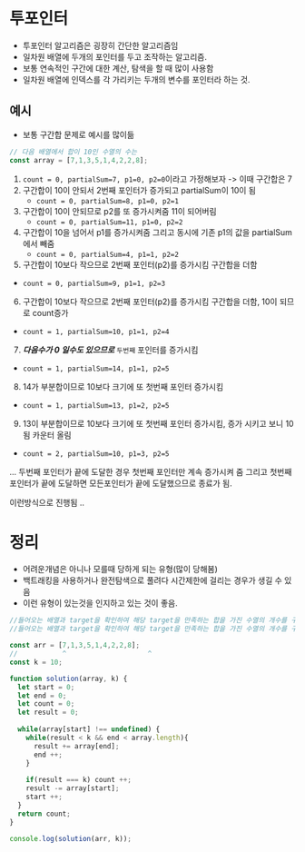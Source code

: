 # 투포인터
* 투포인터 알고리즘은 굉장히 간단한 알고리즘임
* 일차원 배열에 두개의 포인터를 두고 조작하는 알고리즘.
* 보통 연속적인 구간에 대한 계산, 탐색을 할 때 많이 사용함
* 일차원 배열에 인덱스를 각 가리키는 두개의 변수를 포인터라 하는 것.

## 예시
* 보통 구간합 문제로 예시를 많이듦
```javascript
// 다음 배열에서 합이 10인 수열의 수는
const array = [7,1,3,5,1,4,2,2,8];
```
1. `count = 0, partialSum=7, p1=0, p2=0`이라고 가정해보자 -> 이때 구간합은 7
2. 구간합이 10이 안되서 2번째 포인터가 증가되고 partialSum이 10이 됨 
    -  `count = 0, partialSum=8, p1=0, p2=1 `
3. 구간합이 10이 안되므로 p2를 또 증가시켜줌 11이 되어버림 
    -  `count = 0, partialSum=11, p1=0, p2=2 `
4. 구간합이 10을 넘어서 p1를 증가시켜줌 그리고 동시에 기존 p1의 값을 partialSum에서 빼줌 
    - `count = 0, partialSum=4, p1=1, p2=2 `
5. 구간합이 10보다 작으므로 2번째 포인터(p2)를 증가시킴 구간합을 더함
- `count = 0, partialSum=9, p1=1, p2=3 `
6. 구간합이 10보다 작으므로 2번째 포인터(p2)를 증가시킴 구간합을 더함, 10이 되므로 count증가
- `count = 1, partialSum=10, p1=1, p2=4 `
7. ***다음수가 0 일수도 있으므로*** `두번째` 포인터를 증가시킴
- `count = 1, partialSum=14, p1=1, p2=5 `
8. 14가 부분합이므로 10보다 크기에 또 첫번째 포인터 증가시킴
- `count = 1, partialSum=13, p1=2, p2=5 `
9. 13이 부분합이므로 10보다 크기에 또 첫번째 포인터 증가시킴, 증가 시키고 보니 10됨 카운터 올림 
- `count = 2, partialSum=10, p1=3, p2=5 `

...
두번째 포인터가 끝에 도달한 경우 첫번째 포인터만 계속 증가시켜 줌
그리고 첫번째 포인터가 끝에 도달하면 모든포인터가 끝에 도달했으므로 종료가 됨.

이런방식으로 진행됨 ..


# 정리
* 어려운개념은 아니나 모를때 당하게 되는 유형(많이 당해봄)
* 백트래킹을 사용하거나 완전탐색으로 풀려다 시간제한에 걸리는 경우가 생길 수 있음
* 이런 유형이 있는것을 인지하고 있는 것이 좋음.


```javascript
//들어오는 배열과 target을 확인하여 해당 target을 만족하는 합을 가진 수열의 개수를 구하여라
//들어오는 배열과 target을 확인하여 해당 target을 만족하는 합을 가진 수열의 개수를 구하여라

const arr = [7,1,3,5,1,4,2,2,8];
//           ^                    ^
const k = 10;

function solution(array, k) {
  let start = 0;
  let end = 0;
  let count = 0;
  let result = 0;
  
  while(array[start] !== undefined) {
    while(result < k && end < array.length){
      result += array[end];
      end ++;
    }
    
    if(result === k) count ++;
    result -= array[start];
    start ++;
  }
  return count;
}

console.log(solution(arr, k));
```